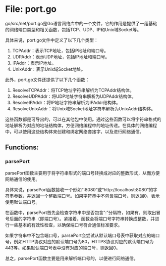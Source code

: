 # File: port.go

go/src/net/port.go是Go语言网络库中的一个文件，它的作用是提供了一组基础的网络端口类型和相关函数，包括TCP、UDP、IP和Unix域Socket等。

具体来说，port.go文件中定义了以下几个类型：

1. TCPAddr：表示TCP地址，包括IP地址和端口号。
2. UDPAddr：表示UDP地址，包括IP地址和端口号。
3. IPAddr：表示IP地址。
4. UnixAddr：表示Unix域Socket地址。

此外，port.go文件还提供了以下几个函数：

1. ResolveTCPAddr：将TCP地址字符串解析为TCPAddr结构体。
2. ResolveUDPAddr：将UDP地址字符串解析为UDPAddr结构体。
3. ResolveIPAddr：将IP地址字符串解析为IPAddr结构体。
4. ResolveUnixAddr：将Unix域Socket地址字符串解析为UnixAddr结构体。

这些函数都是可导出的，可以在其他包中使用。通过这些函数可以将字符串格式的地址解析为对应的地址结构体，方便网络编程中的地址传递。在具体的网络编程中，可以使用这些结构体来创建和绑定网络套接字，以及进行网络通信。

## Functions:

### parsePort

parsePort函数主要用于将字符串形式的端口号转换成对应的整数形式，从而方便网络通信的使用。

具体来说，parsePort函数接收一个形如“:8080”或“http://localhost:8080”的字符串参数，并返回一个整数端口号。如果字符串中不包含端口号，则返回0，表示使用默认端口号。

在函数中，parsePort首先会检查字符串中是否包含“:”分隔符，如果有，则取出冒号后面的字符串（即端口号）。紧接着，函数会将端口号字符串转换成整数，并进行一些基本的有效性检查，以确保端口号符合通信标准要求。

如果字符串中不包含端口号，parsePort会尝试从默认端口号表中获取对应的端口号，例如HTTP协议对应的默认端口号为80，HTTPS协议对应的默认端口号为443等。如果默认端口号表中没有对应的端口号，则返回0。

总之，parsePort函数主要是用来解析端口号的，以便进行网络通信。



